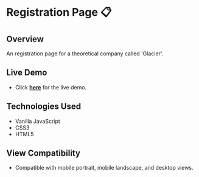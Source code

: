 # Registration Page 📋
## Overview
An registration page for a theoretical company called 'Glacier'. 
 
## Live Demo
- Click **[here](https://harirathod.github.io/sign-up-form/)** for the live demo.

## Technologies Used
- Vanilla JavaScript
- CSS3
- HTML5

## View Compatibility 
* Compatible with mobile portrait, mobile landscape, and desktop views.


